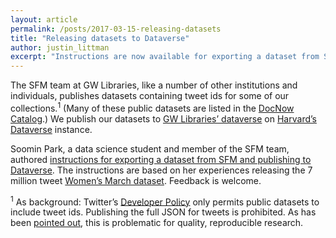 ```yaml
---
layout: article
permalink: /posts/2017-03-15-releasing-datasets
title: "Releasing datasets to Dataverse"
author: justin_littman 
excerpt: "Instructions are now available for exporting a dataset from SFM and publishing to Dataverse."
---
```


The SFM team at GW Libraries, like a number of other institutions and individuals, publishes datasets containing tweet ids for some of our collections.<sup>1</sup> (Many of these public datasets are listed in the [DocNow Catalog](http://www.docnow.io/catalog/).)  We publish our datasets to [GW Libraries’ dataverse](https://dataverse.harvard.edu/dataverse/gwu-libraries) on [Harvard’s Dataverse](https://dataverse.harvard.edu) instance.

Soomin Park, a data science student and member of the SFM team, authored [instructions for exporting a dataset from SFM and publishing to Dataverse](http://sfm.readthedocs.io/en/latest/releasing_datasets.html).  The instructions are based on her experiences releasing the 7 million tweet [Women’s March dataset](https://dataverse.harvard.edu/dataset.xhtml?persistentId=doi:10.7910/DVN/5ZVMOR).  Feedback is welcome.

<sup>1</sup> As background:  Twitter’s [Developer Policy](https://dev.twitter.com/overview/terms/agreement-and-policy#id8) only permits public datasets to include tweet ids. Publishing the full JSON for tweets is prohibited. As has been [pointed out](http://dl.acm.org/citation.cfm?doid=2908131.2908172), this is problematic for quality, reproducible research.